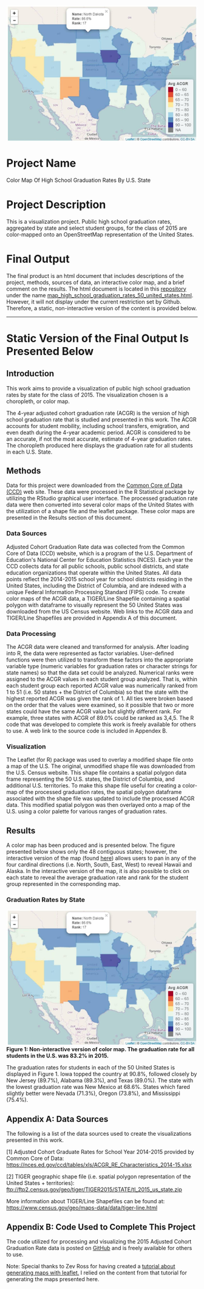 ![](https://github.com/larryhernandez/Color_Map_Of_High_School_Graduation_Rates_By_US_State/blob/master/ACGR_Map_A_Glimpse.jpg)

# Project Name
Color Map Of High School Graduation Rates By U.S. State

# Project Description
This is a visualization project. Public high school graduation rates, aggregated by state and select student groups, for the class of 2015 are color-mapped onto an OpenStreetMap representation of the United States.

# Final Output
The final product is an html document that includes descriptions of the project, methods, sources of data, an interactive color map, and a brief comment on the results. The html document is located in this [repository](https://github.com/larryhernandez/Color_Map_Of_High_School_Graduation_Rates_By_US_State) under the name [map_high_school_graduation_rates_50_united_states.html](https://github.com/larryhernandez/Color_Map_Of_High_School_Graduation_Rates_By_US_State/blob/master/map_high_school_graduation_rates_50_united_states.html). However, it will not display under the current restriction set by Github. Therefore, a static, non-interactive version of the content is provided below.

________________________________________________________________________________________________________
# Static Version of the Final Output Is Presented Below


## Introduction

This work aims to provide a visualization of public high school graduation rates by state for the class of 2015. The visualization chosen is a choropleth, or color map.

The 4-year adjusted cohort graduation rate (ACGR) is the version of high school graduation rate that is studied and presented in this work. The ACGR accounts for student mobility, including school transfers, emigration, and even death during the 4-year academic period. ACGR is considered to be an accurate, if not the most accurate, estimate of 4-year graduation rates. The choropleth produced here displays the graduation rate for all students in each U.S. State.


## Methods
  Data for this project were downloaded from the [Common Core of Data (CCD)](https://nces.ed.gov/ccd/tables/ACGR_RE_and_characteristics_2014-15.asp) web site. These data were processed in the R Statistical package by utilizing the RStudio graphical user interface. The processed graduation rate data were then converted into several color maps of the United States with the utilization of a shape file and the leaflet package. These color maps are presented in the Results section of this document.


### Data Sources
  Adjusted Cohort Graduation Rate data was collected from the Common Core of Data (CCD) website, which is a program of the U.S. Department of Education's National Center for Education Statistics (NCES). Each year the CCD collects data for all public schools, public school districts, and state education organizations that operate within the United States. All data points reflect the 2014-2015 school year for school districts residing in the United States, including the District of Columbia, and are indexed with a unique Federal Information Processing Standard (FIPS) code. To create color maps of the ACGR data, a TIGER/Line Shapefile containing a spatial polygon with dataframe to visually represent the 50 United States was downloaded from the US Census website. Web links to the ACGR data and TIGER/Line Shapefiles are provided in Appendix A of this document. 


### Data Processing
  The ACGR data were cleaned and transformed for analysis. After loading into R, the data were represented as factor variables. User-defined functions were then utilized to transform these factors into the appropriate variable type (numeric variables for graduation rates or character strings for state names) so that the data set could be analyzed. Numerical ranks were assigned to the ACGR values in each student group analyzed. That is, within each student group each reported ACGR value was numerically ranked from 1 to 51 (i.e. 50 states + the District of Columbia) so that the state with the highest reported ACGR was given the rank of 1. All ties were broken based on the order that the values were examined, so it possible that two or more states could have the same ACGR value but slightly different rank. For example, three states with ACGR of 89.0% could be ranked as 3,4,5. The R code that was developed to complete this work is freely available for others to use. A web link to the source code is included in Appendex B.


### Visualization
  The Leaflet (for R) package was used to overlay a modified shape file onto a map of the U.S. The original, unmodified shape file was downloaded from the U.S. Census website. This shape file contains a spatial polygon data frame representing the 50 U.S. states, the District of Columbia, and additional U.S. territories. To make this shape file useful for creating a color-map of the processed graduation rates, the spatial polygon dataframe associated with the shape file was updated to include the processed ACGR data. This modified spatial polygon was then overlayed onto a map of the U.S. using a color palette for various ranges of graduation rates.

## Results

  A color map has been produced and is presented below. The figure presented below shows only the 48 contiguous states; however, the interactive version of the map (found [here](https://github.com/larryhernandez/Color_Map_Of_High_School_Graduation_Rates_By_US_State/blob/master/map_high_school_graduation_rates_50_united_states.html)) allows users to pan in any of the four cardinal directions (i.e. North, South, East, West) to reveal Hawaii and Alaska. In the interactive version of the map, it is also possible to click on each state to reveal the average graduation rate and rank for the student group represented in the corresponding map. 

### Graduation Rates by State

![2015 US National Graduation Rates](https://github.com/larryhernandez/Color_Map_Of_High_School_Graduation_Rates_By_US_State/blob/master/ACGR_Map_A_Glimpse.jpg)
**Figure 1: Non-interactive version of color map. The graduation rate for all students in the U.S. was 83.2% in 2015.**


  The graduation rates for students in each of the 50 United States is displayed in Figure 1. Iowa topped the country at 90.8%, followed closely by New Jersey (89.7%), Alabama (89.3%), and Texas (89.0%). The state with the lowest graduation rate was New Mexico at 68.6%. States which fared slightly better were Nevada (71.3%), Oregon (73.8%), and Mississippi (75.4%).


## Appendix A: Data Sources
The following is a list of the data sources used to create the visualizations presented in this work.

[1] Adjusted Cohort Graduate Rates for School Year 2014-2015 provided by Common Core of Data:     
    https://nces.ed.gov/ccd/tables/xls/ACGR_RE_Characteristics_2014-15.xlsx


[2] TIGER geographic shape file (i.e. spatial polygon representation of the United States + territories):
    ftp://ftp2.census.gov/geo/tiger/TIGER2015/STATE/tl_2015_us_state.zip

    
   More information about TIGER/Line Shapefiles can be found at: <br>
   https://www.census.gov/geo/maps-data/data/tiger-line.html


## Appendix B: Code Used to Complete This Project
The code utilized for processing and visualizing the 2015 Adjusted Cohort Graduation Rate data is posted on [GitHub](https://github.com/larryhernandez/Color_Map_Of_High_School_Graduation_Rates_By_US_State) and is freely available for others to use.

Note: Special thanks to Zev Ross for having created a [tutorial about generating maps with leaflet.](http://zevross.com/blog/2014/04/11/using-r-to-quickly-create-an-interactive-online-map-using-the-leafletr-package/) I relied on the content from that tutorial for generating the maps presented here.